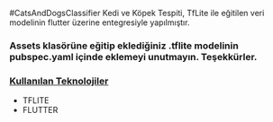 #CatsAndDogsClassifier
Kedi ve Köpek Tespiti,
TfLite ile eğitilen veri modelinin flutter üzerine entegresiyle yapılmıştır.
### <b>Assets klasörüne eğitip eklediğiniz .tflite modelinin pubspec.yaml içinde eklemeyi unutmayın. Teşekkürler.</b>
### <u>Kullanılan Teknolojiler</u>

- TFLITE
- FLUTTER
